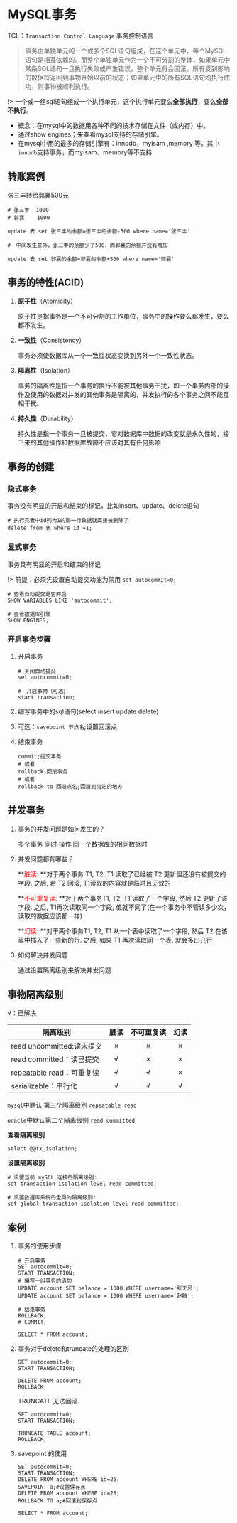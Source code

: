 # MySQL事务

TCL：`Transaction Control Language` 事务控制语言

> 事务由单独单元的一个或多个SQL语句组成，在这个单元中，每个MySQL语句是相互依赖的。而整个单独单元作为一个不可分割的整体，如果单元中某条SQL语句一旦执行失败或产生错误，整个单元将会回滚。所有受到影响的数据将返回到事物开始以前的状态；如果单元中的所有SQL语句均执行成功，则事物被顺利执行。

!> 一个或一组sql语句组成一个执行单元，这个执行单元要么**全部执行**，要么**全部不执行**。

- 概念：在mysql中的数据用各种不同的技术存储在文件（或内存）中。
- 通过show engines；来查看mysql支持的存储引擎。
- 在mysql中用的最多的存储引擎有：innodb，myisam ,memory 等。其中`innodb`支持事务，而myisam、memory等不支持

## 转账案例

张三丰转给郭襄500元

```
# 张三丰  1000
# 郭襄	1000

update 表 set 张三丰的余额=张三丰的余额-500 where name='张三丰'

#　中间发生意外，张三丰的余额少了500，而郭襄的余额并没有增加

update 表 set 郭襄的余额=郭襄的余额+500 where name='郭襄'
```



## 事务的特性(ACID)

1. **原子性**（Atomicity）

   原子性是指事务是一个不可分割的工作单位，事务中的操作要么都发生，要么都不发生。

2. **一致性**（Consistency）

   事务必须使数据库从一个一致性状态变换到另外一个一致性状态。

3. **隔离性**（Isolation）

   事务的隔离性是指一个事务的执行不能被其他事务干扰，即一个事务内部的操作及使用的数据对并发的其他事务是隔离的，并发执行的各个事务之间不能互相干扰。

4. **持久性**（Durability）

   持久性是指一个事务一旦被提交，它对数据库中数据的改变就是永久性的，接下来的其他操作和数据库故障不应该对其有任何影响

## 事务的创建

### 隐式事务

事务没有明显的开启和结束的标记，比如insert、update、delete语句

``` mysql
# 执行完表中id列为1的那一行数据就直接被删除了
delete from 表 where id =1;
```

### 显式事务

事务具有明显的开启和结束的标记

!> 前提：必须先设置自动提交功能为禁用 `set autocommit=0;`



``` mysql
# 查看自动提交是否开启
SHOW VARIABLES LIKE 'autocommit';

# 查看数据库引擎
SHOW ENGINES;
```



### 开启事务步骤

1. 开启事务

   ``` mysql
   # 关闭自动提交
   set autocommit=0;
   
   #　开启事物（可选）
   start transaction;
   ```

   

2. 编写事务中的sql语句(select insert update delete)

3. 可选：`savepoint 节点名`;设置回滚点

4. 结束事务

   ``` mysql
   commit;提交事务
   # 或者
   rollback;回滚事务
   # 或者
   rollback to 回滚点名;回滚到指定的地方
   ```

   

## 并发事务

1. 事务的并发问题是如何发生的？

   多个事务 同时 操作 同一个数据库的相同数据时

2. 并发问题都有哪些？

   **<span style='color: red'>脏读: </span>**对于两个事务 T1, T2, T1 读取了已经被 T2 更新但还没有被提交的字段. 之后, 若 T2 回滚, T1读取的内容就是临时且无效的

   **<span style='color: red'>不可重复读: </span>**对于两个事务T1, T2, T1 读取了一个字段, 然后 T2 更新了该字段. 之后, T1再次读取同一个字段, 值就不同了(在一个事务中不管读多少次，读取的数据应该都一样)
   
   **<span style='color: red'>幻读: </span>**对于两个事务T1, T2, T1 从一个表中读取了一个字段, 然后 T2 在该表中插入了一些新的行. 之后, 如果 T1 再次读取同一个表, 就会多出几行
   
3. 如何解决并发问题

   通过设置隔离级别来解决并发问题

## 事物隔离级别

√：已解决

| 隔离级别                  | 脏读 | 不可重复读 | 幻读 |
| ------------------------- | :--: | :--------: | :--: |
| read uncommitted:读未提交 |  ×   |     ×      |  ×   |
| read committed：读已提交  |  √   |     ×      |  ×   |
| repeatable read：可重复读 |  √   |     √      |  ×   |
| serializable：串行化      |  √   |     √      |  √   |

`mysql`中默认 第三个隔离级别 `repeatable read`

`oracle`中默认第二个隔离级别 `read committed`

**查看隔离级别**

``` mysql
select @@tx_isolation;
```

**设置隔离级别**

``` mysql
# 设置当前 mySQL 连接的隔离级别: 
set transaction isolation level read committed;

# 设置数据库系统的全局的隔离级别:
set global transaction isolation level read committed;
```

## 案例

1. 事务的使用步骤

   ``` mysql
   # 开启事务
   SET autocommit=0;
   START TRANSACTION;
   # 编写一组事务的语句
   UPDATE account SET balance = 1000 WHERE username='张无忌';
   UPDATE account SET balance = 1000 WHERE username='赵敏';
   
   # 结束事务
   ROLLBACK;
   # COMMIT;
   
   SELECT * FROM account;
   ```

2. 事务对于delete和truncate的处理的区别

   ```mysql
   SET autocommit=0;
   START TRANSACTION;
   
   DELETE FROM account;
   ROLLBACK;
   ```

   TRUNCATE 无法回滚

   ``` mysql
   SET autocommit=0;
   START TRANSACTION;
   
   TRUNCATE TABLE account;
   ROLLBACK;
   ```

3. savepoint 的使用

   ``` mysql
   SET autocommit=0;
   START TRANSACTION;
   DELETE FROM account WHERE id=25;
   SAVEPOINT a;#设置保存点
   DELETE FROM account WHERE id=28;
   ROLLBACK TO a;#回滚到保存点
   
   SELECT * FROM account;
   ```

   

   

